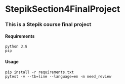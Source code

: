 # StepikSection4FinalProject

### This is a Stepik course final project

#### Requirements

```
python 3.8
pip
```

#### Usage

```
pip install -r requirements.txt
pytest -v --tb=line --language=en -m need_review
```
